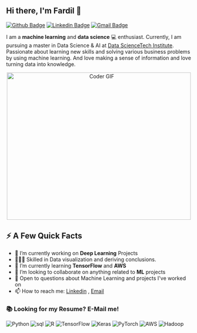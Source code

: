 ## Hi there, I'm Fardil 👋
[![Github Badge](http://img.shields.io/badge/-fardil-black?style=flat-square&logo=github&link=https://github.com/fardil-b//)](https://github.com/fardil-b/) 
[![Linkedin Badge](https://img.shields.io/badge/-fardilbhugaloo-blue?style=flat-square&logo=Linkedin&logoColor=white&link=https://www.linkedin.com/in/fardilbhugaloo/)](https://www.linkedin.com/in/fardilbhugaloo/)
[![Gmail Badge](https://img.shields.io/badge/-fbhugaloo@gmail.com-d14836?style=flat-square&logo=Gmail&logoColor=white&link=mailto:fbhugaloo@gmail.com)](mailto:fbhugaloo@gmail.com)

I am a **machine learning** and **data science** 💻 enthusiast. Currently, I am pursuing a master in Data Science & AI at [Data ScienceTech Institute](https://www.datasciencetech.institute/). Passionate about learning new skills and solving various business problems by using machine learning. And love making a sense of information and love turning data into knowledge. 
<p  align="center"><img src="https://media.giphy.com/media/SWoSkN6DxTszqIKEqv/giphy.gif" alt="Coder GIF" width="500" height="400">

## ⚡️ A Few Quick Facts
- 🔭 I’m currently working on **Deep Learning** Projects
- 👨🏼‍💻 Skilled in Data visualization and deriving conclusions.
- 🌱 I’m currently learning **TensorFlow** and **AWS**
- 👯 I’m looking to collaborate on anything related to **ML** projects
- 💬 Open to questions about Machine Learning and projects I've worked on
- 📫 How to reach me: [Linkedin](https://www.linkedin.com/in/fardilbhugaloo/) , [Email](mailto:fbhugaloo@gmail.com)

### 📚 Looking for my Resume? E-Mail me!

![Python](https://img.shields.io/badge/Python-|-green)
![sql](https://img.shields.io/badge/sql-|-yellow)
![R](https://img.shields.io/badge/R-|-blue)
![TensorFlow](https://img.shields.io/badge/TensorFlow-|-darkorange)
![Keras](https://img.shields.io/badge/Keras-|-red)
![PyTorch](https://img.shields.io/badge/PyTorch-|-purple)
![AWS](https://img.shields.io/badge/AWS-|-lightgrey)
![Hadoop](https://img.shields.io/badge/Hadoop-|-lightblue)




<!--
**fardil-b/fardil-b** is a ✨ _special_ ✨ repository because its `README.md` (this file) appears on your GitHub profile.

Here are some ideas to get you started:

- 🔭 I’m currently working on ...
- 🌱 I’m currently learning ...
- 👯 I’m looking to collaborate on ...
- 🤔 I’m looking for help with ...
- 💬 Ask me about ...
- 📫 How to reach me: ...
- 😄 Pronouns: ...
- ⚡ Fun fact: ...
-->
